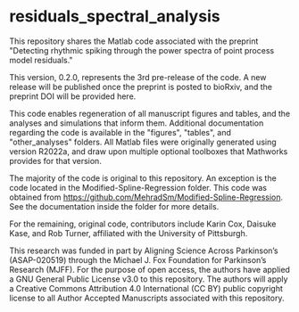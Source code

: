 # residuals_spectral_analysis

This repository shares the Matlab code associated with the preprint "Detecting rhythmic spiking through the power spectra of point process model residuals."

This version, 0.2.0, represents the 3rd pre-release of the code. A new release will be published once the preprint is posted to bioRxiv, and the preprint DOI will be provided here.

This code enables regeneration of all manuscript figures and tables, and the analyses and simulations that inform them. Additional documentation regarding the code is available in the "figures", "tables", and "other_analyses" folders. All Matlab files were originally generated using version R2022a, and draw upon multiple optional toolboxes that Mathworks provides for that version. 

The majority of the code is original to this repository. An exception is the code located in the Modified-Spline-Regression folder. This code was obtained from https://github.com/MehradSm/Modified-Spline-Regression. See the documentation inside the folder for more details. 

For the remaining, original code, contributors include Karin Cox, Daisuke Kase, and Rob Turner, affiliated with the University of Pittsburgh.

This research was funded in part by Aligning Science Across Parkinson’s (ASAP-020519) through the Michael J. Fox Foundation for Parkinson’s Research (MJFF). For the purpose of open access, the authors have applied a GNU General Public License v3.0 to this repository. The authors will apply a Creative Commons Attribution 4.0 International (CC BY) public copyright license to all Author Accepted Manuscripts associated with this repository. 
